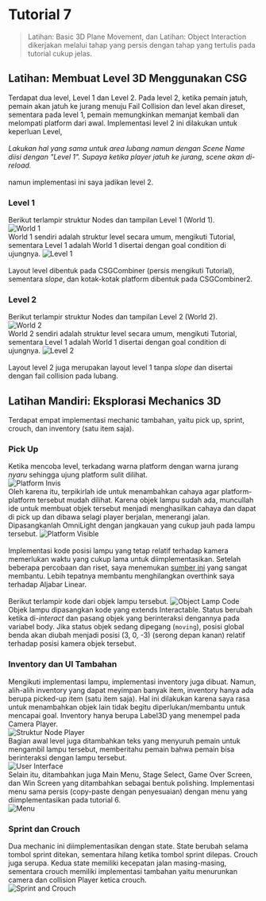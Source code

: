 # Tutorial 7

> Latihan: Basic 3D Plane Movement, dan Latihan: Object Interaction
> dikerjakan melalui tahap yang persis dengan tahap yang tertulis pada
> tutorial cukup jelas.

## Latihan: Membuat Level 3D Menggunakan CSG
Terdapat dua level, Level 1 dan Level 2. Pada level 2, ketika pemain jatuh, pemain akan jatuh ke jurang menuju Fail Collision dan level akan direset, sementara pada level 1, pemain memungkinkan memanjat kembali dan melompati platform dari awal. Implementasi level 2 ini dilakukan untuk keperluan Level,<br><br>
 *Lakukan hal yang sama untuk area lubang namun dengan Scene Name diisi dengan "Level 1". Supaya ketika player jatuh ke jurang, scene akan di-reload.*
 <br>
 <br>
namun implementasi ini saya jadikan level 2.

### Level 1
Berikut terlampir struktur Nodes dan tampilan Level 1 (World 1).<br>
![World 1](documentation-asset/WorldOne.png)<br>
World 1 sendiri adalah struktur level secara umum, mengikuti Tutorial, sementara Level 1 adalah World 1 disertai dengan goal condition di ujungnya.
![Level 1](documentation-asset/LevelOne.png)
<br>
<br>
Layout level dibentuk pada CSGCombiner (persis mengikuti Tutorial), sementara *slope*, dan kotak-kotak platform dibentuk pada CSGCombiner2.

### Level 2
Berikut terlampir struktur Nodes dan tampilan Level 2 (World 2).<br>
![World 2](documentation-asset/WorldTwo.png)<br>
World 2 sendiri adalah struktur level secara umum, mengikuti Tutorial, sementara Level 1 adalah World 1 disertai dengan goal condition di ujungnya.
![Level 2](documentation-asset/LevelTwo.png)
<br>
<br>
Layout level 2 juga merupakan layout level 1 tanpa *slope* dan disertai dengan fail collision pada lubang.

## Latihan Mandiri: Eksplorasi Mechanics 3D
Terdapat empat implementasi mechanic tambahan, yaitu pick up, sprint, crouch, dan inventory (satu item saja). 

### Pick Up
Ketika mencoba level, terkadang warna platform dengan warna jurang *nyaru* sehingga ujung platform sulit dilihat. <br>
![Platform Invis](documentation-asset/PlatformInvis.png)
<br>
Oleh karena itu, terpikirlah ide untuk menambahkan cahaya agar platform-platform tersebut mudah dilihat. Karena objek lampu sudah ada, muncullah ide untuk membuat objek tersebut menjadi menghasilkan cahaya dan dapat di pick up dan dibawa selagi player berjalan, menerangi jalan. Dipasangkanlah OmniLight dengan jangkauan yang cukup jauh pada lampu tersebut.
![Platform Visible](documentation-asset/PlatformVisible.png)
<br>
<br>
Implementasi kode posisi lampu yang tetap relatif terhadap kamera memerlukan waktu yang cukup lama untuk diimplementasikan. Setelah beberapa percobaan dan riset, saya menemukan [sumber ini](https://docs.godotengine.org/en/stable/tutorials/3d/using_transforms.html) yang sangat membantu. Lebih tepatnya membantu menghilangkan overthink saya terhadap Aljabar Linear.
<br>
<br>
Berikut terlampir kode dari objek lampu tersebut.
![Object Lamp Code](documentation-asset/ObjLampCode.png)
<br>
Objek lampu dipasangkan kode yang extends Interactable. Status berubah ketika di-*interact* dan pasang objek yang berinteraksi dengannya pada variabel body. Jika status objek sedang dipegang (`moving`), posisi global benda akan diubah menjadi posisi (3, 0, -3) (serong depan kanan) relatif terhadap posisi kamera objek tersebut.

### Inventory dan UI Tambahan
Mengikuti implementasi lampu, implementasi inventory juga dibuat. Namun, alih-alih inventory yang dapat meyimpan banyak item, inventory hanya ada berupa picked-up item (satu item saja). Hal ini dilakukan karena saya rasa untuk menambahkan objek lain tidak begitu diperlukan/membantu untuk mencapai goal. Inventory hanya berupa Label3D yang menempel pada Camera Player.<br>
![Struktur Node Player](documentation-asset/PlayerNodeStructure.png)
<br>
Bagian awal level juga ditambahkan teks yang menyuruh pemain untuk mengambil lampu tersebut, memberitahu pemain bahwa pemain bisa berinteraksi dengan lampu tersebut.<br>
![User Interface](documentation-asset/UI.png)
<br>
Selain itu, ditambahkan juga Main Menu, Stage Select, Game Over Screen, dan Win Screen yang ditambahkan sebagai bentuk polishing. Implementasi menu sama persis (copy-paste dengan penyesuaian) dengan menu yang diimplementasikan pada tutorial 6.<br>
![Menu](documentation-asset/Menu.png)
<br>

### Sprint dan Crouch
Dua mechanic ini diimplementasikan dengan state. State berubah selama tombol sprint ditekan, sementara hilang ketika tombol sprint dilepas. Crouch juga serupa. Kedua state memiliki kecepatan jalan masing-masing, sementara crouch memiliki implementasi tambahan yaitu menurunkan camera dan collision Player ketica crouch.
<br>
![Sprint and Crouch](documentation-asset/SprintCrouch.png)
<br>
